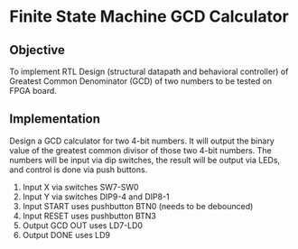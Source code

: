 # Finite State Machine GCD Calculator
## Objective
To implement RTL Design (structural datapath and behavioral controller) of Greatest Common Denominator (GCD) of two numbers to be tested on FPGA board.

## Implementation
Design a GCD calculator for two 4-bit numbers. It will output the binary value of the greatest common divisor of those two 4-bit numbers. The numbers will be input via dip switches, the result will be output via LEDs, and control is done via push buttons.
1.	Input X via switches SW7-SW0
2.	Input Y via switches DIP9-4 and DIP8-1
3.	Input START uses pushbutton BTN0 (needs to be debounced)
4.	Input RESET uses pushbutton BTN3
5.	Output GCD OUT uses LD7-LD0
6.	Output DONE uses LD9
